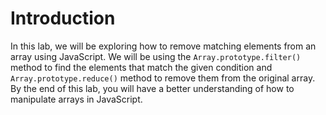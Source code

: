 # Introduction

In this lab, we will be exploring how to remove matching elements from an array using JavaScript. We will be using the `Array.prototype.filter()` method to find the elements that match the given condition and `Array.prototype.reduce()` method to remove them from the original array. By the end of this lab, you will have a better understanding of how to manipulate arrays in JavaScript.
